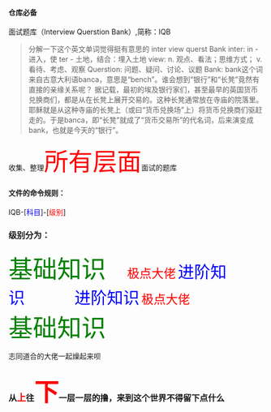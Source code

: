 #### 仓库必备
面试题库（Interview Querstion Bank）,简称：IQB

>分解一下这个英文单词觉得挺有意思的
inter view querst Bank
inter: in - 进入，使  ter - 土地，结合：埋入土地
view: n. 观点、看法；思维方式； v.看待、考虑、观察
Querstion: 问题、疑问、讨论、议题
Bank: bank这个词来自古意大利语banca，意思是“bench”。谁会想到“银行”和“长凳”竟然有直接的亲缘关系呢？ 据记载，最初的埃及银行家们，甚至最早的英国货币兑换商们，都是从在长凳上展开交易的。这种长凳通常放在寺庙的院落里。耶稣就是从这种寺庙的长凳上（或曰“货币兑换场”上）将货币兑换商们驱赶走的。于是banca，即“长凳”就成了“货币交易所”的代名词，后来演变成bank，也就是今天的“银行”。


收集、整理<font color="red" size="16">所有层面</font>面试的题库

#### 文件的命令规则：

IQB-[<font color="blue">科目</font>]-[<font color="red">级别</font>]

### 级别分为：

<font color="green" size="7">基础知识</font>&emsp;&emsp;&emsp;<font color="red" size="5">极点大佬</font>
<font color="blue" size="6">进阶知识</font>&emsp;&emsp;&emsp;&emsp;&emsp;&emsp;&emsp;<font color="blue" size="6">进阶知识</font>
<font color="red" size="5">极点大佬</font>&emsp;&emsp;&emsp;&emsp;&emsp;&emsp;&emsp;&emsp;&emsp;<font color="green" size="7">基础知识</font>

志同道合的大佬一起燥起来呗

### 从<font color="red" size="4">上</font>往<font color="red" size="7">下</font>一层一层的撸，来到这个世界不得留下点什么